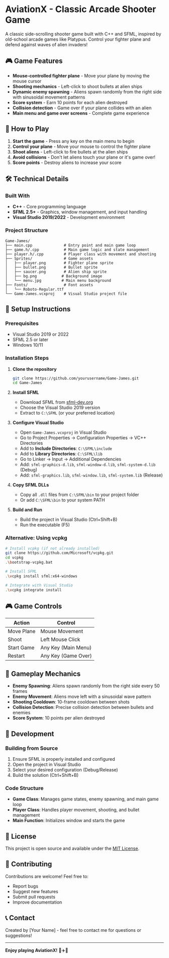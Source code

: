 # AviationX - Classic Arcade Shooter Game

A classic side-scrolling shooter game built with C++ and SFML, inspired by old-school arcade games like Platypus. Control your fighter plane and defend against waves of alien invaders!

## 🎮 Game Features

- **Mouse-controlled fighter plane** - Move your plane by moving the mouse cursor
- **Shooting mechanics** - Left-click to shoot bullets at alien ships
- **Dynamic enemy spawning** - Aliens spawn randomly from the right side with sinusoidal movement patterns
- **Score system** - Earn 10 points for each alien destroyed
- **Collision detection** - Game over if your plane collides with an alien
- **Main menu and game over screens** - Complete game experience

## 🎯 How to Play

1. **Start the game** - Press any key on the main menu to begin
2. **Control your plane** - Move your mouse to control the fighter plane
3. **Shoot aliens** - Left-click to fire bullets at the alien ships
4. **Avoid collisions** - Don't let aliens touch your plane or it's game over!
5. **Score points** - Destroy aliens to increase your score

## 🛠️ Technical Details

### Built With
- **C++** - Core programming language
- **SFML 2.5+** - Graphics, window management, and input handling
- **Visual Studio 2019/2022** - Development environment

### Project Structure
```
Game-James/
├── main.cpp              # Entry point and main game loop
├── game.h/.cpp           # Main game logic and state management
├── player.h/.cpp         # Player class with movement and shooting
├── Sprites/              # Game assets
│   ├── player.png        # Fighter plane sprite
│   ├── bullet.png        # Bullet sprite
│   ├── saucer.png        # Alien ship sprite
│   ├── bg.png           # Background image
│   └── menu.jpg         # Main menu background
├── Fonts/                # Font assets
│   └── Roboto-Regular.ttf
└── Game-James.vcxproj    # Visual Studio project file
```

## 🚀 Setup Instructions

### Prerequisites
- Visual Studio 2019 or 2022
- SFML 2.5 or later
- Windows 10/11

### Installation Steps

1. **Clone the repository**
   ```bash
   git clone https://github.com/yourusername/Game-James.git
   cd Game-James
   ```

2. **Install SFML**
   - Download SFML from [sfml-dev.org](https://www.sfml-dev.org/download.php)
   - Choose the Visual Studio 2019 version
   - Extract to `C:\SFML` (or your preferred location)

3. **Configure Visual Studio**
   - Open `Game-James.vcxproj` in Visual Studio
   - Go to Project Properties → Configuration Properties → VC++ Directories
   - Add to **Include Directories**: `C:\SFML\include`
   - Add to **Library Directories**: `C:\SFML\lib`
   - Go to Linker → Input → Additional Dependencies
   - Add: `sfml-graphics-d.lib`, `sfml-window-d.lib`, `sfml-system-d.lib` (Debug)
   - Add: `sfml-graphics.lib`, `sfml-window.lib`, `sfml-system.lib` (Release)

4. **Copy SFML DLLs**
   - Copy all `.dll` files from `C:\SFML\bin` to your project folder
   - Or add `C:\SFML\bin` to your system PATH

5. **Build and Run**
   - Build the project in Visual Studio (Ctrl+Shift+B)
   - Run the executable (F5)

### Alternative: Using vcpkg
```bash
# Install vcpkg (if not already installed)
git clone https://github.com/Microsoft/vcpkg.git
cd vcpkg
.\bootstrap-vcpkg.bat

# Install SFML
.\vcpkg install sfml:x64-windows

# Integrate with Visual Studio
.\vcpkg integrate install
```

## 🎮 Game Controls

| Action | Control |
|--------|---------|
| Move Plane | Mouse Movement |
| Shoot | Left Mouse Click |
| Start Game | Any Key (Main Menu) |
| Restart | Any Key (Game Over) |

## 🎯 Gameplay Mechanics

- **Enemy Spawning**: Aliens spawn randomly from the right side every 50 frames
- **Enemy Movement**: Aliens move left with a sinusoidal wave pattern
- **Shooting Cooldown**: 10-frame cooldown between shots
- **Collision Detection**: Precise collision detection between bullets and enemies
- **Score System**: 10 points per alien destroyed

## 🔧 Development

### Building from Source
1. Ensure SFML is properly installed and configured
2. Open the project in Visual Studio
3. Select your desired configuration (Debug/Release)
4. Build the solution (Ctrl+Shift+B)

### Code Structure
- **Game Class**: Manages game states, enemy spawning, and main game loop
- **Player Class**: Handles player movement, shooting, and bullet management
- **Main Function**: Initializes window and starts the game

## 📝 License

This project is open source and available under the [MIT License](LICENSE).

## 🤝 Contributing

Contributions are welcome! Feel free to:
- Report bugs
- Suggest new features
- Submit pull requests
- Improve documentation

## 📞 Contact

Created by [Your Name] - feel free to contact me for questions or suggestions!

---

**Enjoy playing AviationX!** 🚀✈️👾
